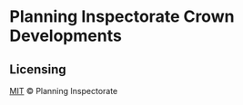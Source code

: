 # Planning Inspectorate Crown Developments

## Licensing

[MIT](https://opensource.org/licenses/mit) © Planning Inspectorate
